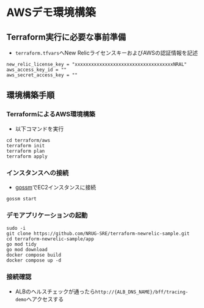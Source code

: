# AWSデモ環境構築
## Terraform実行に必要な事前準備
- `terraform.tfvars`へNew RelicライセンスキーおよびAWSの認証情報を記述

```text
new_relic_license_key = "xxxxxxxxxxxxxxxxxxxxxxxxxxxxxxxxxxxxNRAL"
aws_access_key_id = ""
aws_secret_access_key = ""
```

## 環境構築手順
### TerraformによるAWS環境構築
- 以下コマンドを実行
 
```shell
cd terraform/aws
terraform init
terraform plan
terraform apply
```

### インスタンスへの接続
- [gossm](https://github.com/gjbae1212/gossm)でEC2インスタンスに接続

```shell
gossm start
```

### デモアプリケーションの起動
```shell
sudo -i
git clone https://github.com/NRUG-SRE/terraform-newrelic-sample.git
cd terraform-newrelic-sample/app
go mod tidy
go mod download
docker compose build
docker compose up -d
```

### 接続確認
- ALBのヘルスチェックが通ったら`http://{ALB_DNS_NAME}/bff/tracing-demo`へアクセスする
